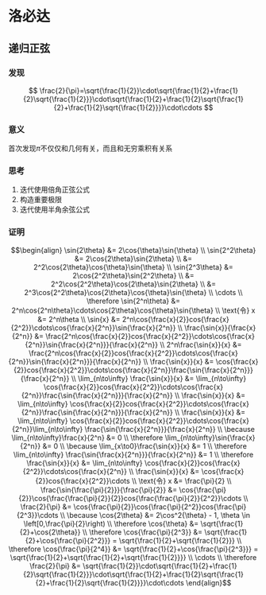 # 洛必达

## 递归正弦

### 发现

$$
\frac{2}{\pi}=\sqrt{\frac{1}{2}}\cdot\sqrt{\frac{1}{2}+\frac{1}{2}\sqrt{\frac{1}{2}}}\cdot\sqrt{\frac{1}{2}+\frac{1}{2}\sqrt{\frac{1}{2}+\frac{1}{2}\sqrt{\frac{1}{2}}}}\cdot\cdots
$$

### 意义

首次发现$\pi$不仅仅和几何有关，而且和无穷乘积有关系

### 思考

1. 迭代使用倍角正弦公式
2. 构造重要极限
3. 迭代使用半角余弦公式

### 证明

$$\begin{align}
\sin{2\theta} &= 2\cos{\theta}\sin{\theta} \\
\sin{2^2\theta} &= 2\cos{2\theta}\sin{2\theta} \\
                &= 2^2\cos{2\theta}\cos{\theta}\sin{\theta} \\
\sin{2^3\theta} &= 2\cos{2^2\theta}\sin{2^2\theta} \\
                &= 2^2\cos{2^2\theta}\cos{2\theta}\sin{2\theta} \\
                &= 2^3\cos{2^2\theta}\cos{2\theta}\cos{\theta}\sin{\theta} \\
\cdots  \\
\therefore \sin{2^n\theta} &= 2^n\cos{2^n\theta}\cdots\cos{2\theta}\cos{\theta}\sin{\theta} \\
\text{令} x &= 2^n\theta \\
\sin{x} &= 2^n\cos{\frac{x}{2}}cos{\frac{x}{2^2}}\cdots\cos{\frac{x}{2^n}}\sin{\frac{x}{2^n}} \\
\frac{\sin{x}}{\frac{x}{2^n}} &= \frac{2^n\cos{\frac{x}{2}}cos{\frac{x}{2^2}}\cdots\cos{\frac{x}{2^n}}\sin{\frac{x}{2^n}}}{\frac{x}{2^n}} \\
2^n\frac{\sin{x}}{x} &= \frac{2^n\cos{\frac{x}{2}}cos{\frac{x}{2^2}}\cdots\cos{\frac{x}{2^n}}\sin{\frac{x}{2^n}}}{\frac{x}{2^n}} \\
\frac{\sin{x}}{x} &= \cos{\frac{x}{2}}cos{\frac{x}{2^2}}\cdots\cos{\frac{x}{2^n}}\frac{\sin{\frac{x}{2^n}}}{\frac{x}{2^n}} \\
\lim_{n\to\infty} \frac{\sin{x}}{x} &= \lim_{n\to\infty} \cos{\frac{x}{2}}cos{\frac{x}{2^2}}\cdots\cos{\frac{x}{2^n}}\frac{\sin{\frac{x}{2^n}}}{\frac{x}{2^n}} \\
\frac{\sin{x}}{x} &= \lim_{n\to\infty} \cos{\frac{x}{2}}cos{\frac{x}{2^2}}\cdots\cos{\frac{x}{2^n}}\frac{\sin{\frac{x}{2^n}}}{\frac{x}{2^n}} \\
\frac{\sin{x}}{x} &= \lim_{n\to\infty} \cos{\frac{x}{2}}cos{\frac{x}{2^2}}\cdots\cos{\frac{x}{2^n}}\lim_{n\to\infty} \frac{\sin{\frac{x}{2^n}}}{\frac{x}{2^n}} \\
\because \lim_{n\to\infty}\frac{x}{2^n} &= 0 \\
\therefore \lim_{n\to\infty}\sin{\frac{x}{2^n}} &= 0 \\
\because \lim_{x\to0}\frac{\sin{x}}{x} &= 1 \\
\therefore \lim_{n\to\infty} \frac{\sin{\frac{x}{2^n}}}{\frac{x}{2^n}} &= 1 \\
\therefore \frac{\sin{x}}{x} &= \lim_{n\to\infty} \cos{\frac{x}{2}}cos{\frac{x}{2^2}}\cdots\cos{\frac{x}{2^n}} \\
\frac{\sin{x}}{x} &= \cos{\frac{x}{2}}cos{\frac{x}{2^2}}\cdots \\
\text{令} x &= \frac{\pi}{2} \\
\frac{\sin{\frac{\pi}{2}}}{\frac{\pi}{2}} &= \cos{\frac{\pi}{2}}\cos{\frac{\frac{\pi}{2}}{2}}cos{\frac{\frac{\pi}{2}}{2^2}}\cdots \\
\frac{2}{\pi} &= \cos{\frac{\pi}{2}}\cos{\frac{\pi}{2^2}}cos{\frac{\pi}{2^3}}\cdots \\
\because \cos{2\theta} &= 2\cos^2{\theta} - 1, \theta \in \left[0,\frac{\pi}{2}\right) \\
\therefore \cos{\theta} &= \sqrt{\frac{1}{2}+\cos{2\theta}}  \\
\therefore \cos{\frac{\pi}{2^3}} &= \sqrt{\frac{1}{2}+\cos{\frac{\pi}{2^2}}} = \sqrt{\frac{1}{2}+\sqrt{\frac{1}{2}}} \\
\therefore \cos{\frac{\pi}{2^4}} &= \sqrt{\frac{1}{2}+\cos{\frac{\pi}{2^3}}} = \sqrt{\frac{1}{2}+\sqrt{\frac{1}{2}+\sqrt{\frac{1}{2}}}} \\
\cdots  \\
\therefore \frac{2}{\pi} &= \sqrt{\frac{1}{2}}\cdot\sqrt{\frac{1}{2}+\frac{1}{2}\sqrt{\frac{1}{2}}}\cdot\sqrt{\frac{1}{2}+\frac{1}{2}\sqrt{\frac{1}{2}+\frac{1}{2}\sqrt{\frac{1}{2}}}}\cdot\cdots
\end{align}$$